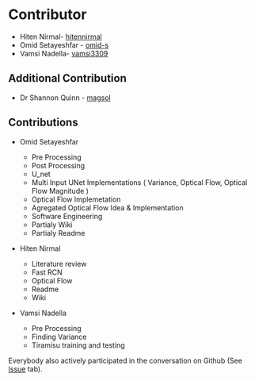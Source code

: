 # Contributor
* Hiten Nirmal- [hitennirmal](https://github.com/hitennirmal)
* Omid Setayeshfar - [omid-s](https://github.com/omid-s)
* Vamsi Nadella- [vamsi3309](https://github.com/vamsi3309)

 ## Additional Contribution
 
 * Dr Shannon Quinn - [magsol](https://github.com/magsol)
 
 ## Contributions
 
 * Omid Setayeshfar
    * Pre Processing
    * Post Processing
    * U_net
    * Multi Input UNet Implementations ( Variance, Optical Flow, Optical Flow Magnitude )
    * Optical Flow Implemetation 
    * Agregated Optical Flow Idea & Implementation 
    * Software Engineering
    * Partialy Wiki
    * Partialy Readme
    
 
* Hiten Nirmal
  * Literature review 
  * Fast RCN
  * Optical Flow
  * Readme
  * Wiki
 
* Vamsi Nadella
  * Pre Processing
  * Finding Variance
  * Tiramisu training and testing
  
Everybody also actively participated in the conversation on Github (See [Issue](https://github.com/dsp-uga/goucher/issues?utf8=%E2%9C%93&q=is%3Aissue+is%3Aall) tab).
   
